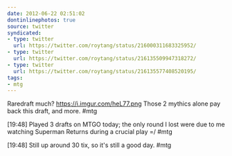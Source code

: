 ```yaml
---
date: 2012-06-22 02:51:02
dontinlinephotos: true
source: twitter
syndicated:
- type: twitter
  url: https://twitter.com/roytang/status/216000311683325952/
- type: twitter
  url: https://twitter.com/roytang/status/216135509947318272/
- type: twitter
  url: https://twitter.com/roytang/status/216135577408520195/
tags:
- mtg
---
```


Raredraft much? https://i.imgur.com/heL77.png Those 2 mythics alone pay back this draft, and more. #mtg

<time>[19:48]</time> Played 3 drafts on MTGO today; the only round I lost were due to me watching Superman Returns during a crucial play =/ #mtg

<time>[19:48]</time> Still up around 30 tix, so it's still a good day. #mtg